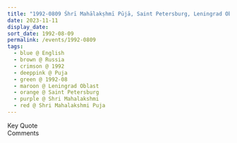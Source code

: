 ```yaml
---
title: "1992-0809 Śhrī Mahālakṣhmī Pūjā, Saint Petersburg, Leningrad Oblast, Russia"
date: 2023-11-11
display_date: 
sort_date: 1992-08-09
permalink: /events/1992-0809
tags:
  - blue @ English
  - brown @ Russia
  - crimson @ 1992
  - deeppink @ Puja
  - green @ 1992-08
  - maroon @ Leningrad Oblast  
  - orange @ Saint Petersburg
  - purple @ Shri Mahalakshmi
  - red @ Shri Mahalakshmi Puja
---
```


<wave-list>
  <list-title color="green" width="75">Key Quote</list-title>
  <list-item color="BlanchedAlmond"  width="200"></list-item>
  <list-item color="Lavender"></list-item>
  <list-item color="BlanchedAlmond"></list-item>
</wave-list>

<br>

<wave-list>
  <list-title color="green" width="75">Comments</list-title>
  <list-item color="BlanchedAlmond"  width="200"></list-item>
  <list-item color="Lavender"></list-item>
  <list-item color="BlanchedAlmond"></list-item>
</wave-list>